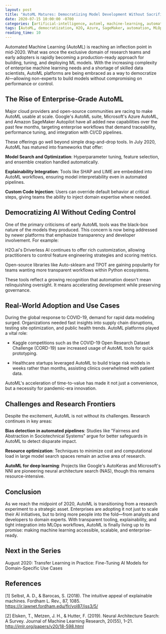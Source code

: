 ```yaml
---
layout: post
title: "AutoML Matures: Democratizing Model Development Without Sacrificing Control"
date: 2020-07-15 10:00:00 -0700
categories: [artificial-intelligence, automl, machine-learning, automation]
tags: [AutoML, democratization, H2O, Azure, SageMaker, automation, MLOps]
reading_time: 10
---
```


Automated Machine Learning (AutoML) is reaching an inflection point in mid-2020. What was once the exclusive domain of research teams and early adopters is rapidly becoming a production-ready approach for building, tuning, and deploying ML models. With the increasing complexity of enterprise machine learning needs and a shortage of skilled data scientists, AutoML platforms are being embraced as a way to democratize AI—allowing non-experts to build models without compromising on performance or control.

## The Rise of Enterprise-Grade AutoML

Major cloud providers and open-source communities are racing to make AutoML usable at scale. Google's AutoML suite, Microsoft's Azure AutoML, and Amazon SageMaker Autopilot have all added new capabilities over the past few months, targeting enterprise workflows that demand traceability, performance tuning, and integration with CI/CD pipelines.

These offerings go well beyond simple drag-and-drop tools. In July 2020, AutoML has matured into frameworks that offer:

**Model Search and Optimization**: Hyperparameter tuning, feature selection, and ensemble creation handled automatically.

**Explainability Integration**: Tools like SHAP and LIME are embedded into AutoML workflows, ensuring model interpretability even in automated pipelines.

**Custom Code Injection**: Users can override default behavior at critical steps, giving teams the ability to inject domain expertise where needed.

## Democratizing AI Without Ceding Control

One of the primary criticisms of early AutoML tools was the black-box nature of the models they produced. This concern is now being addressed by newer platforms that emphasize transparency and developer involvement. For example:

H2O.ai's Driverless AI continues to offer rich customization, allowing practitioners to control feature engineering strategies and scoring metrics.

Open-source libraries like Auto-sklearn and TPOT are gaining popularity for teams wanting more transparent workflows within Python ecosystems.

These tools reflect a growing recognition that automation doesn't mean relinquishing oversight. It means accelerating development while preserving governance.

## Real-World Adoption and Use Cases

During the global response to COVID-19, demand for rapid data modeling surged. Organizations needed fast insights into supply chain disruptions, testing site optimization, and public health trends. AutoML platforms played a vital role:

- Kaggle competitions such as the COVID-19 Open Research Dataset Challenge (CORD-19) saw increased usage of AutoML tools for quick prototyping.

- Healthcare startups leveraged AutoML to build triage risk models in weeks rather than months, assisting clinics overwhelmed with patient data.

AutoML's acceleration of time-to-value has made it not just a convenience, but a necessity for pandemic-era innovation.

## Challenges and Research Frontiers

Despite the excitement, AutoML is not without its challenges. Research continues in key areas:

**Bias detection in automated pipelines**: Studies like "Fairness and Abstraction in Sociotechnical Systems" argue for better safeguards in AutoML to detect disparate impact.

**Resource optimization**: Techniques to minimize cost and computational load in large model search spaces remain an active area of research.

**AutoML for deep learning**: Projects like Google's AutoKeras and Microsoft's NNI are pioneering neural architecture search (NAS), though this remains resource-intensive.

## Conclusion

As we reach the midpoint of 2020, AutoML is transitioning from a research experiment to a strategic asset. Enterprises are adopting it not just to scale their AI initiatives, but to bring more people into the fold—from analysts and developers to domain experts. With transparent tooling, explainability, and tight integration into MLOps workflows, AutoML is finally living up to its promise: making machine learning accessible, scalable, and enterprise-ready.

## Next in the Series
August 2020: Transfer Learning in Practice: Fine-Tuning AI Models for Domain-Specific Use Cases

## References

[1] Selbst, A. D., & Barocas, S. (2018). The intuitive appeal of explainable machines. Fordham L. Rev., 87, 1085. https://ir.lawnet.fordham.edu/flr/vol87/iss3/5/

[2] Elsken, T., Metzen, J. H., & Hutter, F. (2019). Neural Architecture Search: A Survey. Journal of Machine Learning Research, 20(55), 1–21. http://jmlr.org/papers/v20/18-598.html